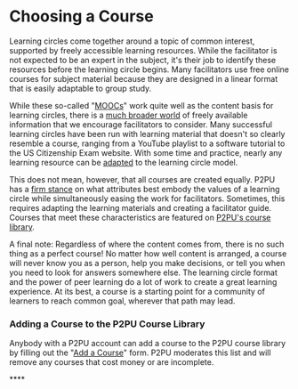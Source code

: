 # Choosing a Course

Learning circles come together around a topic of common interest, supported by freely accessible learning resources. While the facilitator is not expected to be an expert in the subject, it's their job to identify these resources before the learning circle begins. Many facilitators use free online courses for subject material because they are designed in a linear format that is easily adaptable to group study. 

While these so-called "[MOOCs](https://en.wikipedia.org/wiki/Massive_open_online_course)" work quite well as the content basis for learning circles, there is a [much broader world](finding-courses.md) of freely available information that we encourage facilitators to consider. Many successful learning circles have been run with learning material that doesn't so clearly resemble a course, ranging from a YouTube playlist to a software tutorial to the US Citizenship Exam website. With some time and practice, nearly any learning resource can be [adapted](../../facilitation/learning-circle-checklist/adapting-courses.md) to the learning circle model.

This does not mean, however, that all courses are created equally. P2PU has a [firm stance](evaluating-courses.md) on what attributes best embody the values of a learning circle while simultaneously easing the work for facilitators. Sometimes, this requires adapting the learning materials and creating a facilitator guide. Courses that meet these characteristics are featured on [P2PU's course library](https://www.p2pu.org/en/courses/).

A final note: Regardless of where the content comes from, there is no such thing as a perfect course! No matter how well content is arranged, a course will never know you as a person, help you make decisions, or tell you when you need to look for answers somewhere else. The learning circle format and the power of peer learning do a lot of work to create a great learning experience. At its best, a course is a starting point for a community of learners to reach common goal, wherever that path may lead. 

### Adding a Course to the P2PU Course Library

Anybody with a P2PU account can add a course to the P2PU course library by filling out the "[Add a Course](https://learningcircles.p2pu.org/en/course/create/)" form. P2PU moderates this list and will remove any courses that cost money or are incomplete. 



















\*\*\*\*







